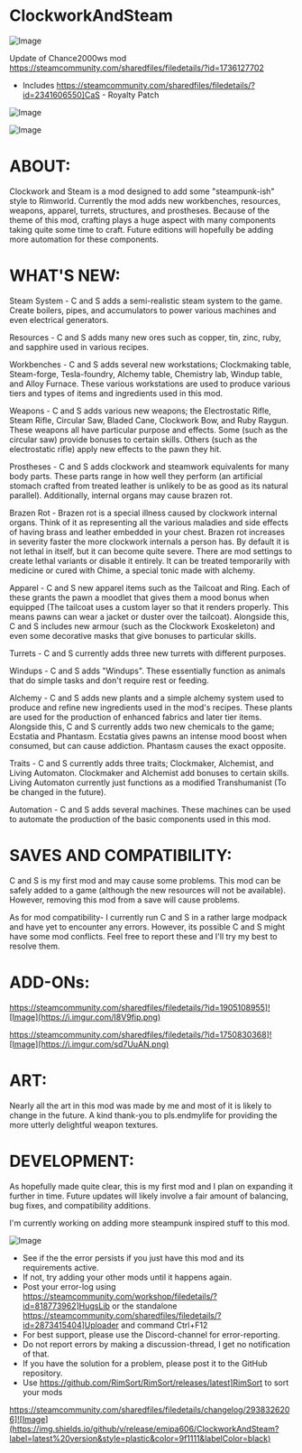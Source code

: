 # ClockworkAndSteam

![Image](https://i.imgur.com/buuPQel.png)

Update of Chance2000ws mod
https://steamcommunity.com/sharedfiles/filedetails/?id=1736127702

- Includes https://steamcommunity.com/sharedfiles/filedetails/?id=2341606550]CaS - Royalty Patch

![Image](https://i.imgur.com/CN9Rs5X.png)

	
![Image](https://i.imgur.com/Z4GOv8H.png)

#  ABOUT: 


Clockwork and Steam is a mod designed to add some "steampunk-ish" style to Rimworld. Currently the mod adds new workbenches, resources, weapons, apparel, turrets, structures, and prostheses. Because of the theme of this mod, crafting plays a huge aspect with many components taking quite some time to craft. Future editions will hopefully be adding more automation for these components.

#  WHAT'S NEW: 


Steam System - C and S adds a semi-realistic steam system to the game. Create boilers, pipes, and accumulators to power various machines and even electrical generators.

Resources - C and S adds many new ores such as copper, tin, zinc, ruby, and sapphire used in various recipes.

Workbenches - C and S adds several new workstations; Clockmaking table, Steam-forge, Tesla-foundry, Alchemy table, Chemistry lab, Windup table, and Alloy Furnace. 
These various workstations are used to produce various tiers and types of items and ingredients used in this mod.

Weapons - C and S adds various new weapons; the Electrostatic Rifle, Steam Rifle, Circular Saw, Bladed Cane, Clockwork Bow, and Ruby Raygun. These weapons all have particular purpose and effects. Some (such as the circular saw) provide bonuses to certain skills. Others (such as the electrostatic rifle) apply new effects to the pawn they hit.

Prostheses - C and S adds clockwork and steamwork equivalents for many body parts. These parts range in how well they perform (an artificial stomach crafted from treated leather is unlikely to be as good as its natural parallel). Additionally, internal organs may cause brazen rot.

Brazen Rot - Brazen rot is a special illness caused by clockwork internal organs. Think of it as representing all the various maladies and side effects of having brass and leather embedded in your chest. Brazen rot increases in severity faster the more clockwork internals a person has. By default it is not lethal in itself, but it can become quite severe. There are mod settings to create lethal variants or disable it entirely. It can be treated temporarily with medicine or cured with Chime, a special tonic made with alchemy.

Apparel - C and S new apparel items such as the Tailcoat and Ring. Each of these grants the pawn a moodlet that gives them a mood bonus when equipped (The tailcoat uses a custom layer so that it renders properly. This means pawns can wear a jacket or duster over the tailcoat).
Alongside this, C and S includes new armour (such as the Clockwork Exoskeleton) and even some decorative masks that give bonuses to particular skills.

Turrets - C and S currently adds three new turrets with different purposes.

Windups - C and S adds "Windups". These essentially function as animals that do simple tasks and don't require rest or feeding.

Alchemy - C and S adds new plants and a simple alchemy system used to produce and refine new ingredients used in the mod's recipes. These plants are used for the production of enhanced fabrics and later tier items.
Alongside this, C and S currently adds two new chemicals to the game; Ecstatia and Phantasm. Ecstatia gives pawns an intense mood boost when consumed, but can cause addiction. Phantasm causes the exact opposite.

Traits - C and S currently adds three traits; Clockmaker, Alchemist, and Living Automaton. Clockmaker and Alchemist add bonuses to certain skills. Living Automaton currently just functions as a modified Transhumanist (To be changed in the future).

Automation - C and S adds several machines. These machines can be used to automate the production of the basic components used in this mod.

#  SAVES AND COMPATIBILITY: 


C and S is my first mod and may cause some problems. This mod can be safely added to a game (although the new resources will not be available). However, removing this mod from a save will cause problems.

As for mod compatibility- I currently run C and S in a rather large modpack and have yet to encounter any errors. However, its possible C and S might have some mod conflicts. Feel free to report these and I'll try my best to resolve them.

#  ADD-ONs: 


 https://steamcommunity.com/sharedfiles/filedetails/?id=1905108955]![Image](https://i.imgur.com/I8V9fip.png)

 https://steamcommunity.com/sharedfiles/filedetails/?id=1750830368]![Image](https://i.imgur.com/sd7UuAN.png)


#  ART: 


Nearly all the art in this mod was made by me and most of it is likely to change in the future. A kind thank-you to pls.endmylife for providing the more utterly delightful weapon textures.

#  DEVELOPMENT: 


As hopefully made quite clear, this is my first mod and I plan on expanding it further in time. Future updates will likely involve a fair amount of balancing, bug fixes, and compatibility additions.

I'm currently working on adding more steampunk inspired stuff to this mod.
	
![Image](https://i.imgur.com/PwoNOj4.png)



-  See if the the error persists if you just have this mod and its requirements active.
-  If not, try adding your other mods until it happens again.
-  Post your error-log using https://steamcommunity.com/workshop/filedetails/?id=818773962]HugsLib or the standalone https://steamcommunity.com/sharedfiles/filedetails/?id=2873415404]Uploader and command Ctrl+F12
-  For best support, please use the Discord-channel for error-reporting.
-  Do not report errors by making a discussion-thread, I get no notification of that.
-  If you have the solution for a problem, please post it to the GitHub repository.
-  Use https://github.com/RimSort/RimSort/releases/latest]RimSort to sort your mods



https://steamcommunity.com/sharedfiles/filedetails/changelog/2938326206]![Image](https://img.shields.io/github/v/release/emipa606/ClockworkAndSteam?label=latest%20version&style=plastic&color=9f1111&labelColor=black)

